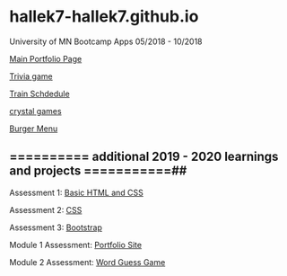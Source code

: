 # hallek7-hallek7.github.io
 University of MN Bootcamp Apps 05/2018 - 10/2018
 
 [Main Portfolio  Page](https://hallek7/halle.github.io/May12Assignment/index.html)
 
[Trivia game](https://hallek7.github.io/hallek7-hallek7.github.io/TriviaGame/trivia.html)

[Train Schdedule](https://hallek7.github.io/hallek7-hallek7.github.io/Train%20Schedule/)

[crystal games](https://hallek7.github.io/hallek7-hallek7.github.io/unit-4-game/CrystalsGame.html)

[Burger Menu](https://burgerapp77.herokuapp.com/)
 
## ========== additional 2019 - 2020  learnings and projects ===========##

Assessment 1:  [Basic HTML and CSS](https://hallek7.github.io/hallek7-hallek7.github.io/Dev10-Program/HTML_BasicCSS_Assessment/index.html)

Assessment 2:  [CSS](https://hallek7.github.io/hallek7-hallek7.github.io/Dev10-Program/CSS_Assessment/index.html)


Assessment 3:  [Bootstrap](https://hallek7.github.io/hallek7-hallek7.github.io/Dev10-Program/Bootstrap_Assessment/index.html)


Module 1 Assessment:  [Portfolio Site](https://hallek7.github.io/hallek7-hallek7.github.io/Dev10-Program//Module-1_Assessment/index.html)
  

Module 2 Assessment:  [Word Guess Game](https://hallek7.github.io/hallek7-hallek7.github.io/Dev10-Program/Module-2_Assessment/index.html)
